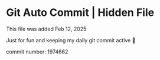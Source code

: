 # Git Auto Commit | Hidden File

This file was added Feb 12, 2025

Just for fun and keeping my daily git commit active 🤪

commit number: 1974662
